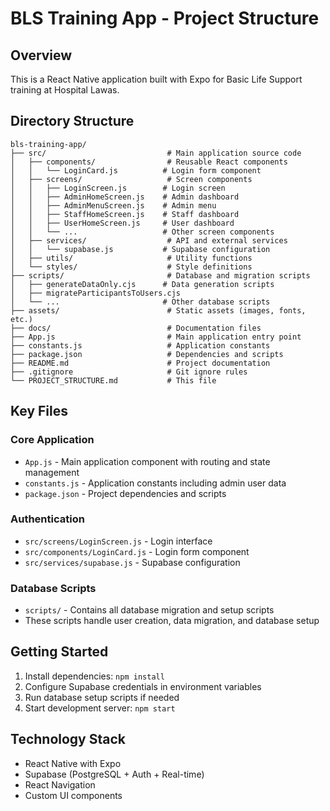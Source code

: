 # BLS Training App - Project Structure

## Overview
This is a React Native application built with Expo for Basic Life Support training at Hospital Lawas.

## Directory Structure

```
bls-training-app/
├── src/                           # Main application source code
│   ├── components/                # Reusable React components
│   │   └── LoginCard.js          # Login form component
│   ├── screens/                   # Screen components
│   │   ├── LoginScreen.js        # Login screen
│   │   ├── AdminHomeScreen.js    # Admin dashboard
│   │   ├── AdminMenuScreen.js    # Admin menu
│   │   ├── StaffHomeScreen.js    # Staff dashboard
│   │   ├── UserHomeScreen.js     # User dashboard
│   │   └── ...                   # Other screen components
│   ├── services/                  # API and external services
│   │   └── supabase.js           # Supabase configuration
│   ├── utils/                     # Utility functions
│   └── styles/                    # Style definitions
├── scripts/                       # Database and migration scripts
│   ├── generateDataOnly.cjs      # Data generation scripts
│   ├── migrateParticipantsToUsers.cjs
│   └── ...                       # Other database scripts
├── assets/                        # Static assets (images, fonts, etc.)
├── docs/                          # Documentation files
├── App.js                         # Main application entry point
├── constants.js                   # Application constants
├── package.json                   # Dependencies and scripts
├── README.md                      # Project documentation
├── .gitignore                     # Git ignore rules
└── PROJECT_STRUCTURE.md           # This file
```

## Key Files

### Core Application
- `App.js` - Main application component with routing and state management
- `constants.js` - Application constants including admin user data
- `package.json` - Project dependencies and scripts

### Authentication
- `src/screens/LoginScreen.js` - Login interface
- `src/components/LoginCard.js` - Login form component
- `src/services/supabase.js` - Supabase configuration

### Database Scripts
- `scripts/` - Contains all database migration and setup scripts
- These scripts handle user creation, data migration, and database setup

## Getting Started

1. Install dependencies: `npm install`
2. Configure Supabase credentials in environment variables
3. Run database setup scripts if needed
4. Start development server: `npm start`

## Technology Stack
- React Native with Expo
- Supabase (PostgreSQL + Auth + Real-time)
- React Navigation
- Custom UI components

